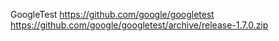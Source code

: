 

GoogleTest
  https://github.com/google/googletest
  https://github.com/google/googletest/archive/release-1.7.0.zip
